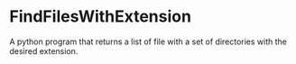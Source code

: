 # FindFilesWithExtension
A python program that returns a list of file with a set of directories with the desired extension.
